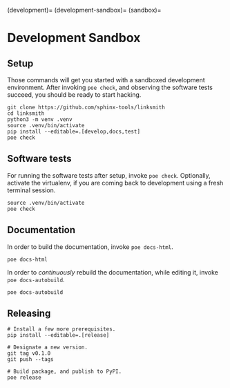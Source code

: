 (development)=
(development-sandbox)=
(sandbox)=

# Development Sandbox


## Setup
Those commands will get you started with a sandboxed development environment.
After invoking `poe check`, and observing the software tests succeed, you
should be ready to start hacking.

```shell
git clone https://github.com/sphinx-tools/linksmith
cd linksmith
python3 -m venv .venv
source .venv/bin/activate
pip install --editable=.[develop,docs,test]
poe check
```


## Software tests

For running the software tests after setup, invoke `poe check`.
Optionally, activate the virtualenv, if you are coming back to
development using a fresh terminal session.

```shell
source .venv/bin/activate
poe check
```


## Documentation

In order to build the documentation, invoke `poe docs-html`.
```shell
poe docs-html
```

In order to _continuously_ rebuild the documentation, while editing it,
invoke `poe docs-autobuild`.
```shell
poe docs-autobuild
```


## Releasing

```shell
# Install a few more prerequisites.
pip install --editable=.[release]

# Designate a new version.
git tag v0.1.0
git push --tags

# Build package, and publish to PyPI.
poe release
```
